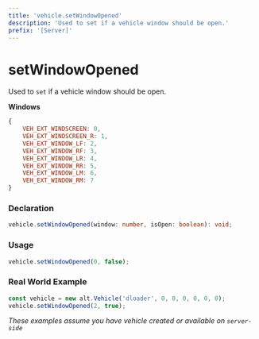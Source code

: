 ```yaml
---
title: 'vehicle.setWindowOpened'
description: 'Used to set if a vehicle window should be open.'
prefix: '[Server]'
---
```


# setWindowOpened

Used to `set` if a vehicle window should be open.

**Windows**

```js
{
    VEH_EXT_WINDSCREEN: 0,
    VEH_EXT_WINDSCREEN_R: 1,
    VEH_EXT_WINDOW_LF: 2,
    VEH_EXT_WINDOW_RF: 3,
    VEH_EXT_WINDOW_LR: 4,
    VEH_EXT_WINDOW_RR: 5,
    VEH_EXT_WINDOW_LM: 6,
    VEH_EXT_WINDOW_RM: 7
}
```

### Declaration

```typescript
vehicle.setWindowOpened(window: number, isOpen: boolean): void;
```

### Usage

```js
vehicle.setWindowOpened(0, false);
```

### Real World Example

```js
const vehicle = new alt.Vehicle('dloader', 0, 0, 0, 0, 0, 0);
vehicle.setWindowOpened(2, true);
```

_These examples assume you have vehicle created or available on `server-side`_